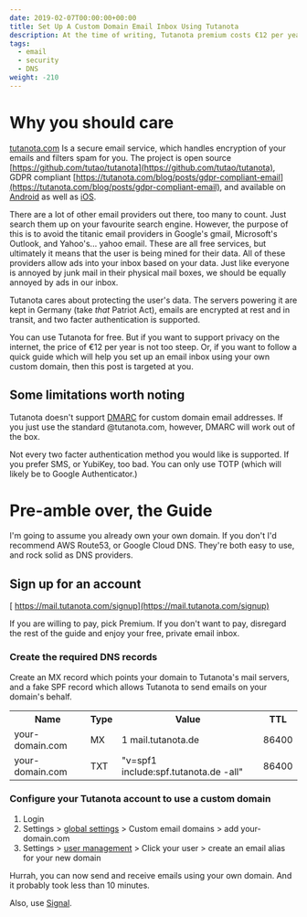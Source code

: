 ```yaml
---
date: 2019-02-07T00:00:00+00:00
title: Set Up A Custom Domain Email Inbox Using Tutanota
description: At the time of writing, Tutanota premium costs €12 per year. This is not a sponsored post. I just think Tutanota is a great product.
tags:
  - email
  - security
  - DNS
weight: -210
---
```


# Why you should care

[tutanota.com](https://tutanota.com/) Is a secure email service, which handles encryption of your emails and filters spam for you. The project is open source [https://github.com/tutao/tutanota](https://github.com/tutao/tutanota), GDPR compliant [https://tutanota.com/blog/posts/gdpr-compliant-email](https://tutanota.com/blog/posts/gdpr-compliant-email), and available on [Android](https://play.google.com/store/apps/details?id=de.tutao.tutanota&hl=en) as well as [iOS](https://itunes.apple.com/ca/app/tutanota/id922429609?mt=8).

There are a lot of other email providers out there, too many to count. Just search them up on your favourite search engine. However, the purpose of this is to avoid the titanic email providers in Google's gmail, Microsoft's Outlook, and Yahoo's... yahoo email. These are all free services, but ultimately it means that the user is being mined for their data. All of these providers allow ads into your inbox based on your data. Just like everyone is annoyed by junk mail in their physical mail boxes, we should be equally annoyed by ads in our inbox.

Tutanota cares about protecting the user's data. The servers powering it are kept in Germany (take _that_ Patriot Act), emails are encrypted at rest and in transit, and two facter authentication is supported.

You can use Tutanota for free. But if you want to support privacy on the internet, the price of €12 per year is not too steep. Or, if you want to follow a quick guide which will help you set up an email inbox using your own custom domain, then this post is targeted at you.

## Some limitations worth noting

Tutanota doesn't support [DMARC](https://dmarc.org/) for custom domain email addresses. If you just use the standard @tutanota.com, however, DMARC will work out of the box.

Not every two facter authentication method you would like is supported. If you prefer SMS, or YubiKey, too bad. You can only use TOTP (which will likely be to Google Authenticator.)

# Pre-amble over, the Guide

I'm going to assume you already own your own domain. If you don't I'd recommend AWS Route53, or Google Cloud DNS. They're both easy to use, and rock solid as DNS providers.

## Sign up for an account
[ https://mail.tutanota.com/signup](https://mail.tutanota.com/signup)

If you are willing to pay, pick Premium. If you don't want to pay, disregard the rest of the guide and enjoy your free, private email inbox.

### Create the required DNS records

Create an MX record which points your domain to Tutanota's mail servers, and a fake SPF record which allows Tutanota to send emails on your domain's behalf.

<table>
  <tr>
   <th>
    Name
   </th>
   <th>
    Type
   </th>
   <th>
    Value
   </th>
   <th>
    TTL
   </th>
  </tr>
  </tr>
   <td>
    your-domain.com
   </td>
   <td>
    MX
   </td>
   <td>
    1 mail.tutanota.de
   </td>
   <td>
    86400
   </td>
  </tr>
  </tr>
   <td>
    your-domain.com
   </td>
   <td>
    TXT
   </td>
   <td>
    "v=spf1 include:spf.tutanota.de -all"
   </td>
   <td>
    86400
   </td>
  </tr>
</table>

### Configure your Tutanota account to use a custom domain

1. Login
2. Settings > [global settings](https://mail.tutanota.com/settings/global) > Custom email domains > add your-domain.com
3. Settings > [user management](https://mail.tutanota.com/settings/users) > Click your user > create an email alias for your new domain

Hurrah, you can now send and receive emails using your own domain. And it probably took less than 10 minutes.

Also, use [Signal](https://signal.org/).
